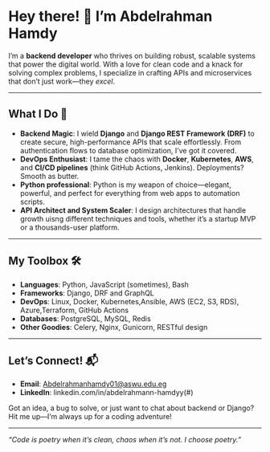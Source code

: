 # Hey there! 👋 I’m Abdelrahman Hamdy

I’m a **backend developer** who thrives on building robust, scalable systems that power the digital world. With a love for clean code and a knack for solving complex problems, I specialize in crafting APIs and microservices that don’t just work—they *excel*.

---

## What I Do 🚀
- **Backend Magic**: I wield **Django** and **Django REST Framework (DRF)** to create secure, high-performance APIs that scale effortlessly. From authentication flows to database optimization, I’ve got it covered.
- **DevOps Enthusiast**: I tame the chaos with **Docker**, **Kubernetes**, **AWS**, and **CI/CD pipelines** (think GitHub Actions, Jenkins). Deployments? Smooth as butter.
- **Python professional**: Python is my weapon of choice—elegant, powerful, and perfect for everything from web apps to automation scripts.
- **API Architect and System Scaler**: I design architectures that handle growth uisng different techniques and tools, whether it’s a startup MVP or a thousands-user platform.

---

## My Toolbox 🛠️
- **Languages**: Python, JavaScript (sometimes), Bash
- **Frameworks**: Django, DRF and GraphQL
- **DevOps**: Linux, Docker, Kubernetes,Ansible, AWS (EC2, S3, RDS), Azure,Terraform, GitHub Actions
- **Databases**: PostgreSQL, MySQL, Redis
- **Other Goodies**: Celery, Nginx, Gunicorn, RESTful design

---

## Let’s Connect! 📬
- **Email**: Abdelrahmanhamdy01@aswu.edu.eg
- **LinkedIn**: linkedin.com/in/abdelrahmann-hamdyy(#)

Got an idea, a bug to solve, or just want to chat about backend or Django? Hit me up—I’m always up for a coding adventure!

---

*“Code is poetry when it’s clean, chaos when it’s not. I choose poetry.”*
